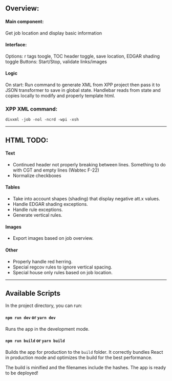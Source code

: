 ## Overview:
#### Main component:
Get job location and display basic information
    
#### Interface:
Options: r tags toogle, TOC header toggle, save location, EDGAR shading toggle
Buttons: Start/Stop, validate links/images

#### Logic
On start: Run command to generate XML from XPP project then pass it to JSON transformer to save in global state. Handlebar reads from state and copies locally to modify and properly template html.

### XPP XML command:
`divxml -job -nol -ncrd -wpi -xsh`

***

## HTML TODO:

#### Text
- Continued header not properly breaking between lines. Something to do with CGT and empty lines (Wabtec F-22)
- Normalize checkboxes

#### Tables
- Take into account shapes (shading) that display negative att.x values.
- Handle EDGAR shading exceptions.
- Handle rule exceptions.
- Generate vertical rules.

#### Images
- Export images based on job overview.

#### Other
- Properly handle red herring.
- Special regcov rules to ignore vertical spacing.
- Special house only rules based on job location.

***

## Available Scripts
In the project directory, you can run:

#### `npm run dev` or `yarn dev`
Runs the app in the development mode.

#### `npm run build` or `yarn build`
Builds the app for production to the `build` folder.
It correctly bundles React in production mode and optimizes the build for the best performance.

The build is minified and the filenames include the hashes.
The app is ready to be deployed!


